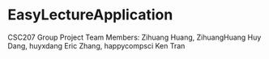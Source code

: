 # EasyLectureApplication
CSC207 Group Project
Team Members:
Zihuang Huang, ZihuangHuang
Huy Dang, huyxdang
Eric Zhang, happycompsci
Ken Tran
